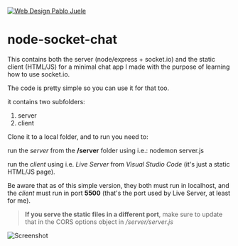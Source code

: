 [![Web Design Pablo Juele](https://res.cloudinary.com/wdpj/image/upload/c_scale,q_auto,w_100/v1636746639/web-design-pablo-juele/logos/wdpj-logo_ddlpop.jpg)](https://pablojuele.com)



# node-socket-chat

This contains both the server (node/express + socket.io) and the static client (HTML/JS) for a minimal chat app I made with the purpose of learning how to use socket.io.

The code is pretty simple so you can use it for that too.

it contains two subfolders:
1. server
2. client

Clone it to a local folder, and to run you need to:

run the *server* from the **/server** folder using i.e.:
    nodemon server.js

run the *client* using i.e. *Live Server* from *Visual Studio Code* (it's just a static HTML/JS page).

Be aware that as of this simple version, they both must run in localhost, and the *client* must run in port **5500** (that's the port used by Live Server, at least for me).

> **If you serve the static files in a different port**, make sure to update that in the CORS options object in */server/server.js*

![Screenshot](https://res.cloudinary.com/wdpj/image/upload/v1653933242/node-socket-chat/Screen_Shot_2022-05-29_at_19.58.08.png)